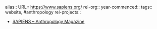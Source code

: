 alias::
URL:: https://www.sapiens.org/
rel-org::
year-commenced::
tags:: website, #anthropology
rel-projects::

- [SAPIENS – Anthropology Magazine](https://www.sapiens.org/)
